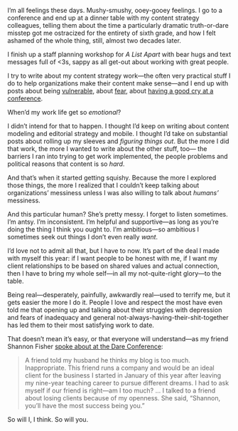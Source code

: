 

I’m all feelings these days. Mushy-smushy, ooey-gooey feelings. I go to a conference and end up at a dinner
table with my content strategy colleagues, telling them about the time a particularly dramatic truth-or-dare
misstep got me ostracized for the entirety of sixth grade, and how I felt ashamed of the whole thing, still,
almost two decades later.

I finish up a staff planning workshop for *A List Apart* with bear hugs and text messages full of <3s,
sappy as all get-out about working with great people.

I try to write about my content strategy work—the often very practical stuff I do to help organizations make
their content make sense—and I end up with posts about being
[vulnerable](http://the-pastry-box-project.net/sara-wachter-boettcher/2013-march-2013/), about
[fear](http://the-pastry-box-project.net/sara-wachter-boettcher/2013-july-11/), about [having a good cry at a
conference](http://the-pastry-box-project.net/sara-wachter-boettcher/2013-september-28/).

When’d my work life get so *emotional*?

I didn’t intend for that to happen. I thought I’d keep on writing about content modeling and editorial
strategy and mobile. I thought I’d take on substantial posts about rolling up my sleeves and *figuring
things out*. But the more I did that work, the more I wanted to write about the other stuff, too— the
barriers I ran into trying to get work implemented, the people problems and political reasons that content is
so *hard*.

And that’s when it started getting squishy. Because the more I explored those things, the more I realized
that I couldn’t keep talking about organizations’ messiness unless I was also willing to talk about
*humans’* messiness.

And this particular human? She’s pretty messy. I forget to listen sometimes. I’m antsy. I’m
inconsistent. I’m helpful and supportive—as long as you’re doing the thing I think you ought to. I’m
ambitious—so ambitious I sometimes seek out things I don’t even really *want*.

I’d love not to admit all that, but I have to now. It’s part of the deal I made with myself this year: if
I want people to be honest with me, if I want my client relationships to be based on shared values and actual
connection, then I have to bring my whole self—in all my not-quite-right glory—to the table.

Being real—desperately, painfully, awkwardly real—used to terrify me, but it gets easier the more I do it.
People I love and respect the most have even told me that opening up and talking about their struggles with
depression and fears of inadequacy and general not-always-having-their-shit-together has led them to their
most satisfying work to date.

That doesn’t mean it’s easy, or that everyone will understand—as my friend Shannon Fisher [spoke about
at the Dare Conference](http://www.republicofquality.com/courage-in-vulnerability):

> A
> friend told my husband he thinks my blog is too much. Inappropriate. This friend runs a company and would be
> an ideal client for the business I started in January of this year after leaving my nine-year teaching career
> to pursue different dreams. I had to ask myself if our friend is right—am I too much? ... I talked to a
> friend about losing clients because of my openness. She said, “Shannon, you’ll have the most success being
> you.”

So will I, I think. So will you.